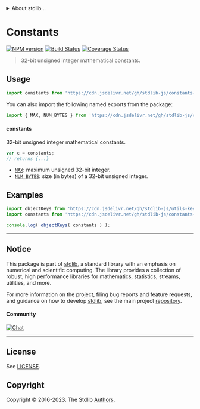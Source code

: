 <!--

@license Apache-2.0

Copyright (c) 2021 The Stdlib Authors.

Licensed under the Apache License, Version 2.0 (the "License");
you may not use this file except in compliance with the License.
You may obtain a copy of the License at

   http://www.apache.org/licenses/LICENSE-2.0

Unless required by applicable law or agreed to in writing, software
distributed under the License is distributed on an "AS IS" BASIS,
WITHOUT WARRANTIES OR CONDITIONS OF ANY KIND, either express or implied.
See the License for the specific language governing permissions and
limitations under the License.

-->


<details>
  <summary>
    About stdlib...
  </summary>
  <p>We believe in a future in which the web is a preferred environment for numerical computation. To help realize this future, we've built stdlib. stdlib is a standard library, with an emphasis on numerical and scientific computation, written in JavaScript (and C) for execution in browsers and in Node.js.</p>
  <p>The library is fully decomposable, being architected in such a way that you can swap out and mix and match APIs and functionality to cater to your exact preferences and use cases.</p>
  <p>When you use stdlib, you can be absolutely certain that you are using the most thorough, rigorous, well-written, studied, documented, tested, measured, and high-quality code out there.</p>
  <p>To join us in bringing numerical computing to the web, get started by checking us out on <a href="https://github.com/stdlib-js/stdlib">GitHub</a>, and please consider <a href="https://opencollective.com/stdlib">financially supporting stdlib</a>. We greatly appreciate your continued support!</p>
</details>

# Constants

[![NPM version][npm-image]][npm-url] [![Build Status][test-image]][test-url] [![Coverage Status][coverage-image]][coverage-url] <!-- [![dependencies][dependencies-image]][dependencies-url] -->

> 32-bit unsigned integer mathematical constants.



<section class="usage">

## Usage

```javascript
import constants from 'https://cdn.jsdelivr.net/gh/stdlib-js/constants-uint32@v0.1.0-deno/mod.js';
```

You can also import the following named exports from the package:

```javascript
import { MAX, NUM_BYTES } from 'https://cdn.jsdelivr.net/gh/stdlib-js/constants-uint32@v0.1.0-deno/mod.js';
```

#### constants

32-bit unsigned integer mathematical constants.

```javascript
var c = constants;
// returns {...}
```

<!-- <toc pattern="*" > -->

<div class="namespace-toc">

-   <span class="signature">[`MAX`][@stdlib/constants/uint32/max]</span><span class="delimiter">: </span><span class="description">maximum unsigned 32-bit integer.</span>
-   <span class="signature">[`NUM_BYTES`][@stdlib/constants/uint32/num-bytes]</span><span class="delimiter">: </span><span class="description">size (in bytes) of a 32-bit unsigned integer.</span>

</div>

<!-- </toc> -->

</section>

<!-- /.usage -->

<section class="examples">

## Examples

<!-- TODO: better examples -->

<!-- eslint no-undef: "error" -->

```javascript
import objectKeys from 'https://cdn.jsdelivr.net/gh/stdlib-js/utils-keys@deno/mod.js';
import constants from 'https://cdn.jsdelivr.net/gh/stdlib-js/constants-uint32@v0.1.0-deno/mod.js';

console.log( objectKeys( constants ) );
```

</section>

<!-- /.examples -->

<!-- Section for related `stdlib` packages. Do not manually edit this section, as it is automatically populated. -->

<section class="related">

</section>

<!-- /.related -->

<!-- Section for all links. Make sure to keep an empty line after the `section` element and another before the `/section` close. -->


<section class="main-repo" >

* * *

## Notice

This package is part of [stdlib][stdlib], a standard library with an emphasis on numerical and scientific computing. The library provides a collection of robust, high performance libraries for mathematics, statistics, streams, utilities, and more.

For more information on the project, filing bug reports and feature requests, and guidance on how to develop [stdlib][stdlib], see the main project [repository][stdlib].

#### Community

[![Chat][chat-image]][chat-url]

---

## License

See [LICENSE][stdlib-license].


## Copyright

Copyright &copy; 2016-2023. The Stdlib [Authors][stdlib-authors].

</section>

<!-- /.stdlib -->

<!-- Section for all links. Make sure to keep an empty line after the `section` element and another before the `/section` close. -->

<section class="links">

[npm-image]: http://img.shields.io/npm/v/@stdlib/constants-uint32.svg
[npm-url]: https://npmjs.org/package/@stdlib/constants-uint32

[test-image]: https://github.com/stdlib-js/constants-uint32/actions/workflows/test.yml/badge.svg?branch=v0.1.0
[test-url]: https://github.com/stdlib-js/constants-uint32/actions/workflows/test.yml?query=branch:v0.1.0

[coverage-image]: https://img.shields.io/codecov/c/github/stdlib-js/constants-uint32/main.svg
[coverage-url]: https://codecov.io/github/stdlib-js/constants-uint32?branch=main

<!--

[dependencies-image]: https://img.shields.io/david/stdlib-js/constants-uint32.svg
[dependencies-url]: https://david-dm.org/stdlib-js/constants-uint32/main

-->

[chat-image]: https://img.shields.io/gitter/room/stdlib-js/stdlib.svg
[chat-url]: https://app.gitter.im/#/room/#stdlib-js_stdlib:gitter.im

[stdlib]: https://github.com/stdlib-js/stdlib

[stdlib-authors]: https://github.com/stdlib-js/stdlib/graphs/contributors

[umd]: https://github.com/umdjs/umd
[es-module]: https://developer.mozilla.org/en-US/docs/Web/JavaScript/Guide/Modules

[deno-url]: https://github.com/stdlib-js/constants-uint32/tree/deno
[umd-url]: https://github.com/stdlib-js/constants-uint32/tree/umd
[esm-url]: https://github.com/stdlib-js/constants-uint32/tree/esm
[branches-url]: https://github.com/stdlib-js/constants-uint32/blob/main/branches.md

[stdlib-license]: https://raw.githubusercontent.com/stdlib-js/constants-uint32/main/LICENSE

<!-- <toc-links> -->

[@stdlib/constants/uint32/max]: https://github.com/stdlib-js/constants-uint32-max/tree/deno

[@stdlib/constants/uint32/num-bytes]: https://github.com/stdlib-js/constants-uint32-num-bytes/tree/deno

<!-- </toc-links> -->

</section>

<!-- /.links -->
